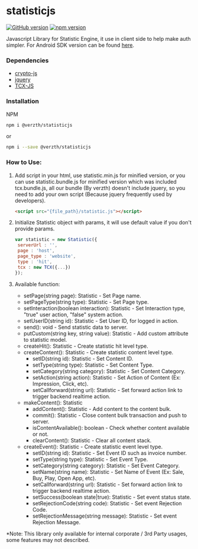# statisticjs
[![GitHub version](https://badge.fury.io/gh/verzth%2Fstatisticjs.svg)](https://badge.fury.io/gh/verzth%2Fstatisticjs)
[![npm version](https://badge.fury.io/js/%40verzth%2Fstatisticjs.svg)](https://badge.fury.io/js/%40verzth%2Fstatisticjs)

Javascript Library for Statistic Engine, it use in client side to help make auth simpler.
For Android SDK version can be found [here](https://github.com/amandjaja/statistic-android).

### Dependencies
- [crypto-js](https://www.npmjs.com/package/crypto-js)
- [jquery](https://jquery.com/)
- [TCX-JS](https://github.com/verzth/tcx-js)

### Installation
NPM
```bash
npm i @verzth/statisticjs
```
or
```bash
npm i --save @verzth/statisticjs
```

### How to Use:
1. Add script in your html, use statistic.min.js for minified version, or you can use statistic.bundle.js for minified version
   which was included tcx.bundle.js, all our bundle (By verzth) doesn't include jquery, so you need to add your own script
   (Because jquery frequently used by developers).
   ```html
   <script src="{file_path}/statistic.js"></script>
   ```

2. Initialize Statistic object with params, it will use default value if you don't provide params.
   ```javascript
   var statistic = new Statistic({
    serverUrl : '',
    page : 'host',
    page_type : 'website',
    type : 'hit',
    tcx : new TCX({...})
   });
   ```
3. Available function:

   - setPage(string page): Statistic - Set Page name.
   - setPageType(string type): Statistic - Set Page type.
   - setInteraction(boolean interaction): Statistic - Set Interaction type, "true" user action, "false" system action.
   - setUserID(string id): Statistic - Set User ID, for logged in action.
   - send(): void - Send statistic data to server.
   - putCustom(string key, string value): Statistic - Add custom attribute to statistic model.
   - createHit(): Statistic - Create statistic hit level type.
   - createContent(): Statistic - Create statistic content level type.
        - setID(string id): Statistic - Set Content ID.
        - setType(string type): Statistic - Set Content Type.
        - setCategory(string category): Statistic - Set Content Category.
        - setAction(string action): Statistic - Set Action of Content (Ex: Impression, Click, etc).
        - setCallforward(string url): Statistic - Set forward action link to trigger backend realtime action.
   - makeContent(): Statistic
        - addContent(): Statistic - Add content to the content bulk.
        - commit(): Statistic - Close content bulk transaction and push to server.
        - isContentAvailable(): boolean - Check whether content available or not.
        - clearContent(): Statistic - Clear all content stack.
   - createEvent(): Statistic - Create statistic event level type.
        - setID(string id): Statistic - Set Event ID such as invoice number.
        - setType(string type): Statistic - Set Event Type.
        - setCategory(string category): Statistic - Set Event Category.
        - setName(string name): Statistic - Set Name of Event (Ex: Sale, Buy, Play, Open App, etc).
        - setCallforward(string url): Statistic - Set forward action link to trigger backend realtime action.
        - setSuccess(boolean state|true): Statistic - Set event status state.
        - setRejectionCode(string code): Statistic - Set event Rejection Code.
        - setRejectionMessage(string message): Statistic - Set event Rejection Message.

*Note: This library only available for internal corporate / 3rd Party usages, some features may not described.
